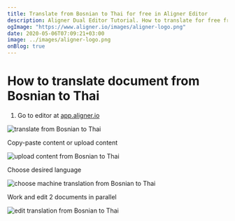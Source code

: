 ```yaml
---
title: Translate from Bosnian to Thai for free in Aligner Editor
description: Aligner Dual Editor Tutorial. How to translate for free from Bosnian to Thai. Aligner is multilingual document management platform. 
ogImage: "https://www.aligner.io/images/aligner-logo.png"
date: 2020-05-06T07:09:21+03:00
image: ../images/aligner-logo.png
onBlog: true
---
```


# How to translate document from Bosnian to Thai

1. Go to editor at [app.aligner.io](https://app.aligner.io "Aligner App web page")

![translate from Bosnian to Thai](../aligner-blank-editor.png "translate from Bosnian to Thai")

Copy-paste content or upload content

![upload content from Bosnian to Thai](../aligner-uploaded-document.png "upload content from Bosnian to Thai")

Choose desired language

![choose machine translation from Bosnian to Thai](../aligner-language-dropdown.png "choose machine translation from Bosnian to Thai")

Work and edit 2 documents in parallel

![edit translation from Bosnian to Thai](../aligner-double-sitded-editor.png "edit translation from Bosnian to Thai")

